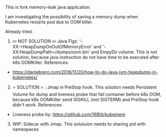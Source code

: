 This is fork memory-leak java application.

I am investigating the possibility of saving a memory dump when Kubernetes restarts pod due to OOM killer.  

Already tried:
1. :zzz: NOT SOLUTION :zzz: Java Flgs: '-XX:+HeapDumpOnOutOfMemoryError' and '-XX:HeapDumpPath=/dumps/oom.bin' and EmpyDir volume. This is not solution, because java instruction do not have time to be executed after k8s OOMKiller.
References: 
- https://danlebrero.com/2018/11/20/how-to-do-java-jvm-heapdump-in-kubernetes/

2. :star: SOLUTION :star: : Jmap in PreStop hook. This solution needs Persistent Volume for dump and liveness probe that fail container before k8s OOM, because k8s OOMKiller send SIGKILL (not SIGTERM) and PreStop hook didn't work.
References:
- Liveness probe by: https://github.com/16Bitt/kubemem

3. WIP: Sidecar with Jmap. This solutuion needs to sharing pid with namespaces
